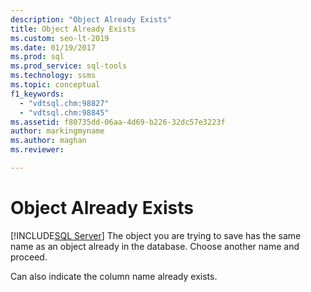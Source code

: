 ```yaml
---
description: "Object Already Exists"
title: Object Already Exists
ms.custom: seo-lt-2019
ms.date: 01/19/2017
ms.prod: sql
ms.prod_service: sql-tools
ms.technology: ssms
ms.topic: conceptual
f1_keywords: 
  - "vdtsql.chm:98827"
  - "vdtsql.chm:98845"
ms.assetid: f80735dd-06aa-4d69-b226-32dc57e3223f
author: markingmyname
ms.author: maghan
ms.reviewer: 

---
```

# Object Already Exists
[!INCLUDE[SQL Server](../../includes/applies-to-version/sqlserver.md)]
The object you are trying to save has the same name as an object already in the database. Choose another name and proceed.  
  
Can also indicate the column name already exists.  
  
